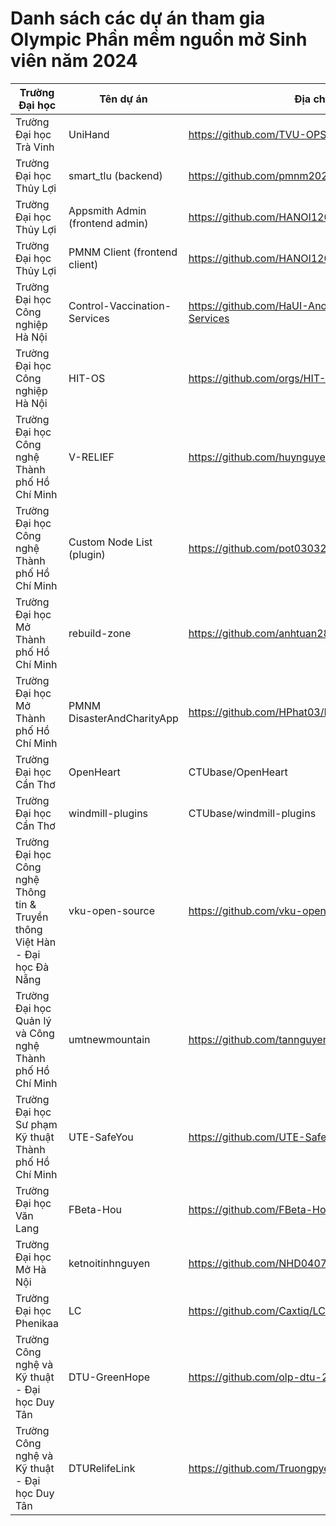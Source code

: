 # Danh sách các dự án tham gia Olympic Phần mềm nguồn mở Sinh viên năm 2024


| Trường Đại học | Tên dự án | Địa chỉ GitHub |
|---|---|---|
| Trường Đại học Trà Vinh | UniHand | https://github.com/TVU-OPS/UniHand |
| Trường Đại học Thủy Lợi | smart_tlu (backend) | https://github.com/pmnm2024/smart_tlu |
| Trường Đại học Thủy Lợi | Appsmith Admin (frontend admin) | https://github.com/HANOI120104/Appsmith_Admin |
| Trường Đại học Thủy Lợi | PMNM Client (frontend client) | https://github.com/HANOI120104/PMNM_Client |
| Trường Đại học Công nghiệp Hà Nội | Control-Vaccination-Services | https://github.com/HaUI-AnodisO/Control-Vaccination-Services |
| Trường Đại học Công nghiệp Hà Nội | HIT-OS | https://github.com/orgs/HIT-OS/repositories |
| Trường Đại học Công nghệ Thành phố Hồ Chí Minh | V-RELIEF | https://github.com/huynguyenjv/V-RELIEF |
| Trường Đại học Công nghệ Thành phố Hồ Chí Minh | Custom Node List (plugin) | https://github.com/pot030321/Custom_Node_List |
| Trường Đại học Mở Thành phố Hồ Chí Minh | rebuild-zone | https://github.com/anhtuan284/rebuild-zone |
| Trường Đại học Mở Thành phố Hồ Chí Minh | PMNM DisasterAndCharityApp | https://github.com/HPhat03/PMNM_DisasterAndCharityApp |
| Trường Đại học Cần Thơ | OpenHeart | CTUbase/OpenHeart |
| Trường Đại học Cần Thơ | windmill-plugins | CTUbase/windmill-plugins |
| Trường Đại học Công nghệ Thông tin & Truyền thông Việt Hàn - Đại học Đà Nẵng | vku-open-source | https://github.com/vku-open-source |
| Trường Đại học Quản lý và Công nghệ Thành phố Hồ Chí Minh | umtnewmountain | https://github.com/tannguyen1129/umtnewmountain.git |
| Trường Đại học Sư phạm Kỹ thuật Thành phố Hồ Chí Minh | UTE-SafeYou | https://github.com/UTE-SafeYou |
| Trường Đại học Văn Lang | FBeta-Hou | https://github.com/FBeta-Hou |
| Trường Đại học Mở Hà Nội | ketnoitinhnguyen | https://github.com/NHD04072004/ketnoitinhnguyen |
| Trường Đại học Phenikaa | LC | https://github.com/Caxtiq/LC |
| Trường Công nghệ và Kỹ thuật - Đại học Duy Tân | DTU-GreenHope | https://github.com/olp-dtu-2024/DTU-GreenHope |
| Trường Công nghệ và Kỹ thuật - Đại học Duy Tân | DTURelifeLink | https://github.com/Truongpyeo/DTURelifeLink |
